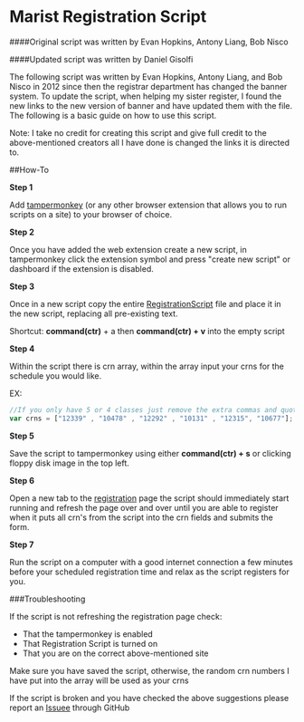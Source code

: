# Marist Registration Script

####Original script was written by Evan Hopkins, Antony Liang, Bob Nisco

####Updated script was written by Daniel Gisolfi

The following script was written by Evan Hopkins, Antony Liang, and Bob Nisco in 2012 since then the registrar department has changed the banner system. To update the script, when helping my sister register, I found the new links to the new version of banner and have updated them with the file. The following is a basic guide on how to use this script.

Note: I take no credit for creating this script and give full credit to the above-mentioned creators all I have done is changed the links it is directed to.

##How-To

**Step 1**

Add [tampermonkey](https://tampermonkey.net) (or any other browser extension that allows you to run scripts on a site) to your browser of choice.

**Step 2**

Once you have added the web extension create a new script, in tampermonkey click the extension symbol and press "create new script" or dashboard if the extension is disabled.

**Step 3**

Once in a new script copy the entire [RegistrationScript](https://github.com/dgisolfi/dgisolfi/blob/master/MaristRegistrationScript/RegistrationScript.js) file and place it in the new script, replacing all pre-existing text.

Shortcut: **command(ctr)** + a then **command(ctr) + v** into the empty script

**Step 4**

Within the script there is crn array, within the array input your crns for the schedule you would like.

EX:

```js
//If you only have 5 or 4 classes just remove the extra commas and quotations
var crns = ["12339" , "10478" , "12292" , "10131" , "12315", "10677"];
```

**Step 5**

Save the script to tampermonkey using either **command(ctr) + s** or clicking floppy disk image in the top left.

**Step 6**

Open a new tab to the [registration](https://ssb1.banner.marist.edu:8012/MARPROD/bwskfreg.P_AltPin) page the script should immediately start running and refresh the page over and over until you are able to register when it puts all crn's from the script into the crn fields and submits the form.

**Step 7**

Run the script on a computer with a good internet connection a few minutes before your scheduled registration time and relax as the script registers for you.



###Troubleshooting

If the script is not refreshing the registration page check:
* That the tampermonkey is enabled
* That Registration Script is turned on
* That you are on the correct above-mentioned site

Make sure you have saved the script, otherwise, the random crn numbers I have put into the array will be used as your crns

If the script is broken and you have checked the above suggestions please report an [Issuee](https://github.com/dgisolfi/dgisolfi/issues) through GitHub 

